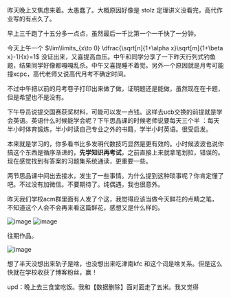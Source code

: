 昨天晚上又焦虑来着。太愚蠢了。大概原因好像是 stolz 定理讲义没看完，高代作业写的有点久了。

早上三千跑了十五分多一点点，虽然最后一千比第一个一千快了一分钟。

今天上午一个 $\lim\limits_{x\to 0} \dfrac{\sqrt[n]{1+\alpha x}\sqrt[m]{1+\beta x}-1}{x}=1$ 没证出来，又喜提高血压。中午和同学分享了一下昨天行列式钓鱼题，结果同学好像都嘎嘎乱杀。中午又喜提睡不着觉。另外一个原因就是月考可能撞xcpc，高代老师又说高代月考不确定时间。

不过中午把以前的月考卷子打印出来做了做，证明题还是能做，虽然现在在卡题，但是希望也不是没有。

下午导员说提交国赛获奖材料，可能可以发一点钱。这样去ucb交换的前提就是学会英语。英语什么时候能学会呢？下午思品课的时候老师说要每天三个半 ：每天半小时体育锻炼，半小时读自己专业之外的书籍，学半小时英语。很受启发。

本来就是学习的，你多看书比多发明代数技巧显然是更有效的。小时候波波也说你搞这个东西是循序渐进的，**先学知识再考试**，之前直接上来就拿笔划拉，错误的。现在感觉找到有答案的习题集系统通读，更重要一些。

两节思品课中间出去接水，发生了一些事情。为什么提到这种琐事呢？你肯定懂了吧。不过没有加微信。不要期待了。纯偶遇，我也很意外。

昨天我们学校acm群里面有人发了个这，我觉得应该当做今天鲜花的点睛之笔，不知道这个人会不会再来看这篇鲜花，感想又是什么样的。

![image](https://img2023.cnblogs.com/blog/1797571/202310/1797571-20231009171743121-615790734.png)
![image](https://img2023.cnblogs.com/blog/1797571/202310/1797571-20231009171755341-2062038856.jpg)

往期作品。

![image](https://img2023.cnblogs.com/blog/1797571/202310/1797571-20231009172027686-1593883272.jpg)

想了半天没想出来轨子是啥，也没想出来吃津南kfc 和这个词是啥关系。但是这么快就在学校收获了博客粉丝，赢！

upd：晚上去三食堂吃饭。我和【数据删除】面对面走了五米。我又觉得